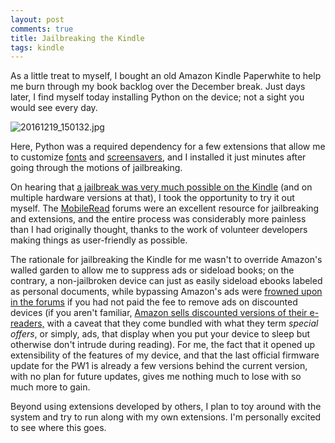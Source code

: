 ```yaml
---
layout: post
comments: true
title: Jailbreaking the Kindle
tags: kindle
---  
```


As a little treat to myself, I bought an old Amazon Kindle Paperwhite to help me burn through my book backlog over the December break. Just days later, I find myself today installing Python on the device; not a sight you would see every day.

![20161219_150132.jpg](https://s23.postimg.cc/4gavjsg6z/20161219_150132.jpg)

Here, Python was a required dependency for a few extensions that allow me to customize [fonts](http://www.mobileread.com/forums/showthread.php?t=219405) and [screensavers](http://www.mobileread.com/forums/showthread.php?t=195474), and I installed it just minutes after going through the motions of jailbreaking.

On hearing that [a jailbreak was very much possible on the Kindle](http://www.mobileread.com/forums/showthread.php?t=275881) (and on multiple hardware versions at that), I took the opportunity to try it out myself. The [MobileRead](http://www.mobileread.com/forums/showthread.php?t=180113) forums were an excellent resource for jailbreaking and extensions, and the entire process was considerably more painless than I had originally thought, thanks to the work of volunteer developers making things as user-friendly as possible.

The rationale for jailbreaking the Kindle for me wasn't to override Amazon's walled garden to allow me to suppress ads or sideload books; on the contrary, a non-jailbroken device can just as easily sideload ebooks labeled as personal documents, while bypassing Amazon's ads were [frowned upon in the forums](http://www.mobileread.com/forums/showthread.php?t=200942) if you had not paid the fee to remove ads on discounted devices (if you aren't familiar, [Amazon sells discounted versions of their e-readers,](https://www.amazon.com/gp/help/customer/display.html?nodeId=200671290) with a caveat that they come bundled with what they term *special offers*, or simply, ads, that display when you put your device to sleep but otherwise don't intrude during reading). For me, the fact that it opened up extensibility of the features of my device, and that the last official firmware update for the PW1 is already a few versions behind the current version, with no plan for future updates, gives me nothing much to lose with so much more to gain.

Beyond using extensions developed by others, I plan to toy around with the system and try to run along with my own extensions. I'm personally excited to see where this goes.
